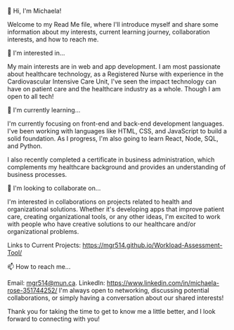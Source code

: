 👋 Hi, I'm Michaela!

Welcome to my Read Me file, where I'll introduce myself and share some information about my interests, current learning journey, collaboration interests, 
and how to reach me.

👀 I'm interested in...

My main interests are in web and app development. I am most passionate about healthcare technology, as a Registered Nurse with experience in the Cardiovascular Intensive Care Unit, I've seen the impact technology can have on patient care and the healthcare industry as a whole. Though I am open to all tech! 


🌱 I'm currently learning...

I'm currently focusing on front-end and back-end development languages. I've been working with languages like HTML, CSS, and JavaScript to build a solid foundation. As I progress, I'm also going to learn React, Node, SQL, and Python.

I also recently completed a certificate in business administration, which complements my healthcare background and provides an understanding of business processes.

💞️ I'm looking to collaborate on...

I'm interested in collaborations on projects related to health and organizational solutions. Whether it's developing apps that improve patient care, creating organizational tools, or any other ideas, I'm excited to work with people who have creative solutions to our healthcare and/or organizational problems.

Links to Current Projects:
https://mgr514.github.io/Workload-Assessment-Tool/

📫 How to reach me...

Email: mgr514@mun.ca.
LinkedIn: https://www.linkedin.com/in/michaela-rose-351744252/
I'm always open to networking, discussing potential collaborations, or simply having a conversation about our shared interests!

Thank you for taking the time to get to know me a little better, and I look forward to connecting with you!

<!---
mgr514/mgr514 is a ✨ special ✨ repository because its `README.md` (this file) appears on your GitHub profile.
You can click the Preview link to take a look at your changes.
--->
